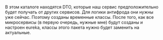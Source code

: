 В этом каталоге находятся DTO, которые наш сервис предположительно будет получать от других сервисов.
Для логики антифрода они нужны уже сейчас. Поэтому созданы временные классы. 
После того, как все микросервисы (в первую очередь, нужные мне) будут созданы и настроен eureka, классы этого пакета
нужно будет заменить на актуальные. 
